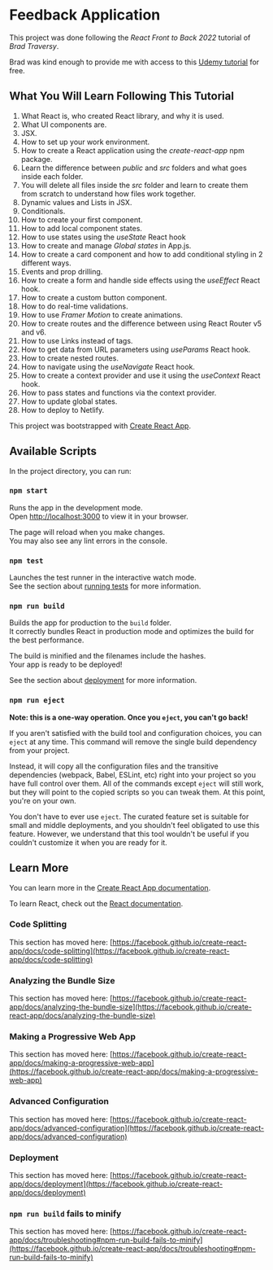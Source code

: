 # Feedback Application

This project was done following the *React Front to Back 2022* tutorial of *Brad Traversy*.

Brad was kind enough to provide me with access to this [Udemy tutorial](https://www.udemy.com/course/react-front-to-back-2022) for free.

## What You Will Learn Following This Tutorial

1. What React is, who created React library, and why it is used.
2. What UI components are.
3. JSX.
4. How to set up your work environment.
5. How to create a React application using the *create-react-app* npm package.
6. Learn the difference between *public* and *src* folders and what goes inside each folder.
7. You will delete all files inside the *src* folder and learn to create them from scratch to understand how files work together.
8. Dynamic values and Lists in JSX.
9. Conditionals.
10. How to create your first component.
11. How to add local component states.
12. How to use states using the *useState* React hook
13. How to create and manage *Global states* in App.js.
14. How to create a card component and how to add conditional styling in 2 different ways.
15. Events and prop drilling.
16. How to create a form and handle side effects using the *useEffect* React hook.
17. How to create a custom button component.
18. How to do real-time validations.
19. How to use *Framer Motion* to create animations.
20. How to create routes and the difference between using React Router v5 and v6.
21. How to use Links instead of <a> tags.
22. How to get data from URL parameters using *useParams* React hook.
23. How to create nested routes.
24. How to navigate using the *useNavigate* React hook.
25. How to create a context provider and use it using the *useContext* React hook.
26. How to pass states and functions via the context provider.
27. How to update global states.
28. How to deploy to Netlify.

This project was bootstrapped with [Create React App](https://github.com/facebook/create-react-app).

## Available Scripts

In the project directory, you can run:

### `npm start`

Runs the app in the development mode.\
Open [http://localhost:3000](http://localhost:3000) to view it in your browser.

The page will reload when you make changes.\
You may also see any lint errors in the console.

### `npm test`

Launches the test runner in the interactive watch mode.\
See the section about [running tests](https://facebook.github.io/create-react-app/docs/running-tests) for more information.

### `npm run build`

Builds the app for production to the `build` folder.\
It correctly bundles React in production mode and optimizes the build for the best performance.

The build is minified and the filenames include the hashes.\
Your app is ready to be deployed!

See the section about [deployment](https://facebook.github.io/create-react-app/docs/deployment) for more information.

### `npm run eject`

**Note: this is a one-way operation. Once you `eject`, you can't go back!**

If you aren't satisfied with the build tool and configuration choices, you can `eject` at any time. This command will remove the single build dependency from your project.

Instead, it will copy all the configuration files and the transitive dependencies (webpack, Babel, ESLint, etc) right into your project so you have full control over them. All of the commands except `eject` will still work, but they will point to the copied scripts so you can tweak them. At this point, you're on your own.

You don't have to ever use `eject`. The curated feature set is suitable for small and middle deployments, and you shouldn't feel obligated to use this feature. However, we understand that this tool wouldn't be useful if you couldn't customize it when you are ready for it.

## Learn More

You can learn more in the [Create React App documentation](https://facebook.github.io/create-react-app/docs/getting-started).

To learn React, check out the [React documentation](https://reactjs.org/).

### Code Splitting

This section has moved here: [https://facebook.github.io/create-react-app/docs/code-splitting](https://facebook.github.io/create-react-app/docs/code-splitting)

### Analyzing the Bundle Size

This section has moved here: [https://facebook.github.io/create-react-app/docs/analyzing-the-bundle-size](https://facebook.github.io/create-react-app/docs/analyzing-the-bundle-size)

### Making a Progressive Web App

This section has moved here: [https://facebook.github.io/create-react-app/docs/making-a-progressive-web-app](https://facebook.github.io/create-react-app/docs/making-a-progressive-web-app)

### Advanced Configuration

This section has moved here: [https://facebook.github.io/create-react-app/docs/advanced-configuration](https://facebook.github.io/create-react-app/docs/advanced-configuration)

### Deployment

This section has moved here: [https://facebook.github.io/create-react-app/docs/deployment](https://facebook.github.io/create-react-app/docs/deployment)

### `npm run build` fails to minify

This section has moved here: [https://facebook.github.io/create-react-app/docs/troubleshooting#npm-run-build-fails-to-minify](https://facebook.github.io/create-react-app/docs/troubleshooting#npm-run-build-fails-to-minify)
